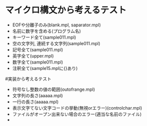 # マイクロ構文から考えるテスト
- EOFや分離子のみ(blank.mpl, saparator.mpl)
- 名前に数字を含める(プログラム名)
- キーワード全て(sample011.mpl)
- 空の文字列, 連続する文字列(sample011.mpl)
- 記号全て(sample011.mpl)
- 英字全て(upper.mpl)
- 数字全て(sample011.mpl)
- 注釈全て(sample15.mplに{}あり)

#実装から考えるテスト
- 符号なし整数の値の範囲(outofrange.mpl)
- 文字列の長さ(aaaaa.mpl)
- 一行の長さ(aaaaa.mpl)
- 表示文字てない文字コードの挙動(無視orエラー)(controlchar.mpl)
- ファイルがオープン出来ない場合のエラー(適当な名前のファイル)
- 